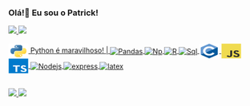### Olá!👋 Eu sou o Patrick!

<!--
**PatrickStyle66/PatrickStyle66** is a ✨ _special_ ✨ repository because its `README.md` (this file) appears on your GitHub profile.

Here are some ideas to get you started:

- 🔭 I’m currently working on ...
- 🌱 I’m currently learning ...
- 👯 I’m looking to collaborate on ...
- 🤔 I’m looking for help with ...
- 💬 Ask me about ...
- 📫 How to reach me: ...
- 😄 Pronouns: ...
- ⚡ Fun fact: ...
-->
<div>
<a href="https://github.com/PatrickStyle66">
<img height="180em" src="https://github-readme-stats.vercel.app/api?username=PatrickStyle66&show_icons=true&theme=merko&include_all_commits=true&count_private=true">
<img height="180em" src="https://github-readme-stats.vercel.app/api/top-langs/?username=PatrickStyle66&theme=merko&layout=compact">
</div>

<div style="display: inline_block"><br>
  <img align="center" alt="Python" height="30" width ="40" src="https://raw.githubusercontent.com/devicons/devicon/master/icons/python/python-original.svg">
Python é maravilhoso! |
  <img align="center" alt="Pandas" height="30" width ="40" src="https://cdn.jsdelivr.net/gh/devicons/devicon/icons/pandas/pandas-original-wordmark.svg">
  <img align="center" alt="Np" height="30" width ="40" src="https://cdn.jsdelivr.net/gh/devicons/devicon/icons/numpy/numpy-original.svg">
  <img align="center" alt="R" height="30" width ="40" src="https://cdn.jsdelivr.net/gh/devicons/devicon/icons/r/r-original.svg">
  <img align="center" alt="Sql" height="30" width ="40" src="https://cdn.jsdelivr.net/gh/devicons/devicon/icons/mysql/mysql-plain-wordmark.svg">
  <img align="center" alt="C" height="30" width ="40" src="https://raw.githubusercontent.com/devicons/devicon/master/icons/c/c-original.svg">
  <img align="center" alt="Js" height="30" width ="40" src="https://raw.githubusercontent.com/devicons/devicon/master/icons/javascript/javascript-original.svg">
  <img align="center" alt="Ts" height="30" width ="40" src="https://raw.githubusercontent.com/devicons/devicon/master/icons/typescript/typescript-original.svg">
  <img align="center" alt="Nodejs" height="30" width ="40" src="https://cdn.jsdelivr.net/gh/devicons/devicon/icons/nodejs/nodejs-original-wordmark.svg">
  <img align="center" alt="express" height="30" width ="40" src="https://cdn.jsdelivr.net/gh/devicons/devicon/icons/express/express-original.svg">
  <img align="center" alt="latex" height="30" width ="40" src="https://cdn.jsdelivr.net/gh/devicons/devicon/icons/latex/latex-original.svg">
  
</div>
 
 ##

<div>
  <a href = "mailto:jpha@ic.ufal.br"><img src="https://img.shields.io/badge/Gmail-D14836?style=for-the-badge&logo=gmail&logoColor=white">
  <a href = "https://www.linkedin.com/in/jonathas-patrick-12a611231/"><img src = "https://img.shields.io/badge/LinkedIn-0077B5?style=for-the-badge&logo=linkedin&logoColor=white">
</div>
